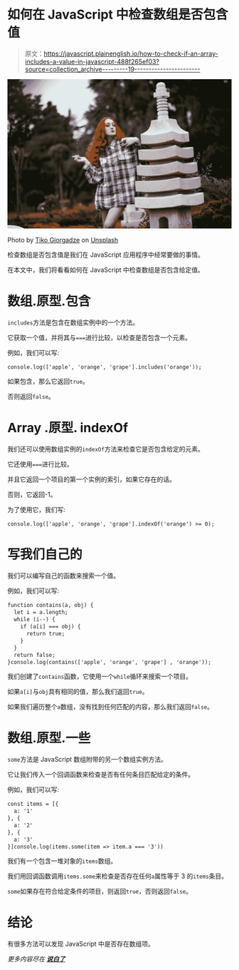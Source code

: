 # 如何在 JavaScript 中检查数组是否包含值

> 原文：<https://javascript.plainenglish.io/how-to-check-if-an-array-includes-a-value-in-javascript-488f265ef03?source=collection_archive---------19----------------------->

![](img/f6d2b2d3a33038bcae66ab7b3d99d766.png)

Photo by [Tiko Giorgadze](https://unsplash.com/@domenika?utm_source=medium&utm_medium=referral) on [Unsplash](https://unsplash.com?utm_source=medium&utm_medium=referral)

检查数组是否包含值是我们在 JavaScript 应用程序中经常要做的事情。

在本文中，我们将看看如何在 JavaScript 中检查数组是否包含给定值。

# 数组.原型.包含

`includes`方法是包含在数组实例中的一个方法。

它获取一个值，并将其与`===`进行比较，以检查是否包含一个元素。

例如，我们可以写:

```
console.log(['apple', 'orange', 'grape'].includes('orange'));
```

如果包含，那么它返回`true`。

否则返回`false`。

# Array .原型. indexOf

我们还可以使用数组实例的`indexOf`方法来检查它是否包含给定的元素。

它还使用`===`进行比较。

并且它返回一个项目的第一个实例的索引，如果它存在的话。

否则，它返回-1。

为了使用它，我们写:

```
console.log(['apple', 'orange', 'grape'].indexOf('orange') >= 0);
```

# 写我们自己的

我们可以编写自己的函数来搜索一个值。

例如，我们可以写:

```
function contains(a, obj) {
  let i = a.length;
  while (i--) {
    if (a[i] === obj) {
      return true;
    }
  }
  return false;
}console.log(contains(['apple', 'orange', 'grape'] , 'orange'));
```

我们创建了`contains`函数，它使用一个`while`循环来搜索一个项目。

如果`a[i]`与`obj`具有相同的值，那么我们返回`true`。

如果我们遍历整个`a`数组，没有找到任何匹配的内容，那么我们返回`false`。

# 数组.原型.一些

`some`方法是 JavaScript 数组附带的另一个数组实例方法。

它让我们传入一个回调函数来检查是否有任何条目匹配给定的条件。

例如，我们可以写:

```
const items = [{
  a: '1'
}, {
  a: '2'
}, {
  a: '3'
}]console.log(items.some(item => item.a === '3'))
```

我们有一个包含一堆对象的`items`数组。

我们用回调函数调用`items.some`来检查是否存在任何`a`属性等于 3 的`items`条目。

`some`如果存在符合给定条件的项目，则返回`true`，否则返回`false`。

# 结论

有很多方法可以发现 JavaScript 中是否存在数组项。

*更多内容尽在* [***说白了***](http://plainenglish.io)